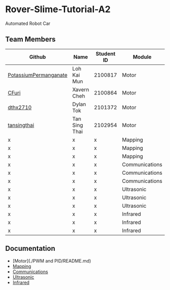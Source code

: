 # Rover-Slime-Tutorial-A2

Automated Robot Car

## Team Members

Github | Name | Student ID | Module
--- | --- | --- | ---
[PotassiumPermanganate](https://github.com/potassiumpermanganate) | Loh Kai Mun | 2100817 | Motor
[CFuri](https://github.com/CFuri) | Xavern Cheh | 2100864 | Motor
[dthx2710](https://github.com/dthx2710) | Dylan Tok | 2101372 | Motor
[tansingthai](https://github.com/singthaitan) | Tan Sing Thai | 2102954 | Motor
x | x | x | Mapping
x | x | x | Mapping
x | x | x | Mapping
x | x | x | Communications
x | x | x | Communications
x | x | x | Communications
x | x | x | Ultrasonic
x | x | x | Ultrasonic
x | x | x | Ultrasonic
x | x | x | Infrared
x | x | x | Infrared
x | x | x | Infrared

## Documentation
- [Motor](./PWM and PID/README.md)
- [Mapping]()
- [Communications]()
- [Ultrasonic]()
- [Infrared]()
